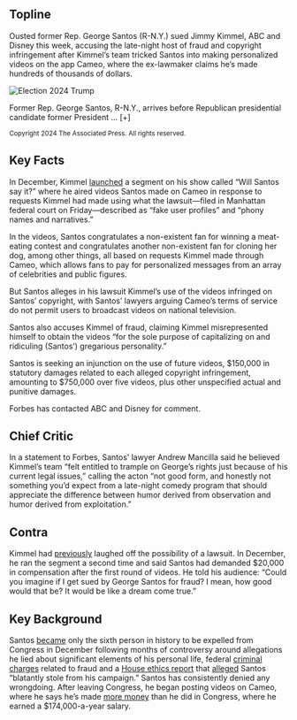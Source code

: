 ## Topline

Ousted former Rep. George Santos (R-N.Y.) sued Jimmy Kimmel, ABC and Disney this week, accusing the late-night host of fraud and copyright infringement after Kimmel’s team tricked Santos into making personalized videos on the app Cameo, where the ex-lawmaker claims he’s made hundreds of thousands of dollars.

![Election 2024 Trump](https://imageio.forbes.com/specials-images/imageserve/65d0fbb21841f79c253e2a73/Election-2024-Trump/0x0.jpg?format=jpg&crop=2675,1505,x0,y7,safe&width=1440)

Former Rep. George Santos, R-N.Y., arrives before Republican presidential candidate former President ... \[+\]

<small>Copyright 2024 The Associated Press. All rights reserved.</small>

## Key Facts

In December, Kimmel [launched](https://www.youtube.com/watch?v=iyoRHDkJKlo "https://www.youtube.com/watch?v=iyoRHDkJKlo") a segment on his show called “Will Santos say it?” where he aired videos Santos made on Cameo in response to requests Kimmel had made using what the lawsuit—filed in Manhattan federal court on Friday—described as “fake user profiles” and “phony names and narratives.”

In the videos, Santos congratulates a non-existent fan for winning a meat-eating contest and congratulates another non-existent fan for cloning her dog, among other things, all based on requests Kimmel made through Cameo, which allows fans to pay for personalized messages from an array of celebrities and public figures.

But Santos alleges in his lawsuit Kimmel’s use of the videos infringed on Santos’ copyright, with Santos’ lawyers arguing Cameo’s terms of service do not permit users to broadcast videos on national television.

Santos also accuses Kimmel of fraud, claiming Kimmel misrepresented himself to obtain the videos “for the sole purpose of capitalizing on and ridiculing (Santos’) gregarious personality.”

Santos is seeking an injunction on the use of future videos, $150,000 in statutory damages related to each alleged copyright infringement, amounting to $750,000 over five videos, plus other unspecified actual and punitive damages.

Forbes has contacted ABC and Disney for comment.

## Chief Critic

In a statement to Forbes, Santos’ lawyer Andrew Mancilla said he believed Kimmel’s team “felt entitled to trample on George’s rights just because of his current legal issues,” calling the acton “not good form, and honestly not something you’d expect from a late-night comedy program that should appreciate the difference between humor derived from observation and humor derived from exploitation.”

## Contra

Kimmel had [previously](https://www.youtube.com/watch?v=5-4SUO4Rlik "https://www.youtube.com/watch?v=5-4SUO4Rlik") laughed off the possibility of a lawsuit. In December, he ran the segment a second time and said Santos had demanded $20,000 in compensation after the first round of videos. He told his audience: “Could you imagine if I get sued by George Santos for fraud? I mean, how good would that be? It would be like a dream come true.”

## Key Background

Santos [became](https://www.forbes.com/sites/anafaguy/2023/12/01/george-santos-expelled-from-house/?sh=298ae5bf68b3 "https://www.forbes.com/sites/anafaguy/2023/12/01/george-santos-expelled-from-house/?sh=298ae5bf68b3") only the sixth person in history to be expelled from Congress in December following months of controversy around allegations he lied about significant elements of his personal life, federal [criminal charges](https://www.justice.gov/usao-edny/pr/congressman-george-santos-charged-conspiracy-wire-fraud-false-statements-0#:~:text=Credit%20Card%20Fraud-,Congressman%20George%20Santos%20Charged%20With%20Conspiracy%2C%20Wire%20Fraud%2C%20False%20Statements,Theft%2C%20and%20Credit%20Card%20Fraud "https://www.justice.gov/usao-edny/pr/congressman-george-santos-charged-conspiracy-wire-fraud-false-statements-0#:~:text=Credit%20Card%20Fraud-,Congressman%20George%20Santos%20Charged%20With%20Conspiracy%2C%20Wire%20Fraud%2C%20False%20Statements,Theft%2C%20and%20Credit%20Card%20Fraud") related to fraud and a [House ethics report](https://ethics.house.gov/press-releases/statement-chairman-and-ranking-member-committee-ethics-regarding-representative-76 "https://ethics.house.gov/press-releases/statement-chairman-and-ranking-member-committee-ethics-regarding-representative-76") that [alleged](https://www.forbes.com/sites/saradorn/2023/12/06/expelled-rep-santos-lined-up-six-figures-in-sales-after-just-48-hours-on-cameo-ceo-says-hes-going-to-be-an-absolute-whale/?sh=75dc665b1a75 "https://www.forbes.com/sites/saradorn/2023/12/06/expelled-rep-santos-lined-up-six-figures-in-sales-after-just-48-hours-on-cameo-ceo-says-hes-going-to-be-an-absolute-whale/?sh=75dc665b1a75") Santos “blatantly stole from his campaign.” Santos has consistently denied any wrongdoing. After leaving Congress, he began posting videos on Cameo, where he says he’s made [more money](https://www.youtube.com/watch?v=DkRR2KF9zRw "https://www.youtube.com/watch?v=DkRR2KF9zRw") than he did in Congress, where he earned a $174,000-a-year salary.
